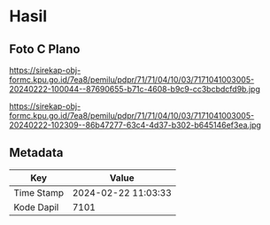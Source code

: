# Hasil

## Foto C Plano

https://sirekap-obj-formc.kpu.go.id/7ea8/pemilu/pdpr/71/71/04/10/03/7171041003005-20240222-100044--87690655-b71c-4608-b9c9-cc3bcbdcfd9b.jpg

https://sirekap-obj-formc.kpu.go.id/7ea8/pemilu/pdpr/71/71/04/10/03/7171041003005-20240222-102309--86b47277-63c4-4d37-b302-b645146ef3ea.jpg


## Metadata

| Key        | Value               |
| ---------- | ------------------- |
| Time Stamp | 2024-02-22 11:03:33 |
| Kode Dapil | 7101                |




